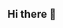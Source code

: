 ## Hi there 👋

<!--
**spider89/spider89** is a ✨ _special_ ✨ repository because its `README.md` (this file) appears on your GitHub profile.

Here are some ideas to get you started:

- 🔭 I’m currently working on Sopra Steria
- 🌱 I’m currently learning Learning Git and Github
- 👯 I’m looking to collaborate on anything fun 
- 🤔 I’m looking for help with DevOps
- 💬 Ask me about Travelling
- 📫 How to reach me email: arniel.aranas@soprasteria.com  
- 😄 Pronouns: He/him
- ⚡ Fun fact: Im 35 :P
-->
